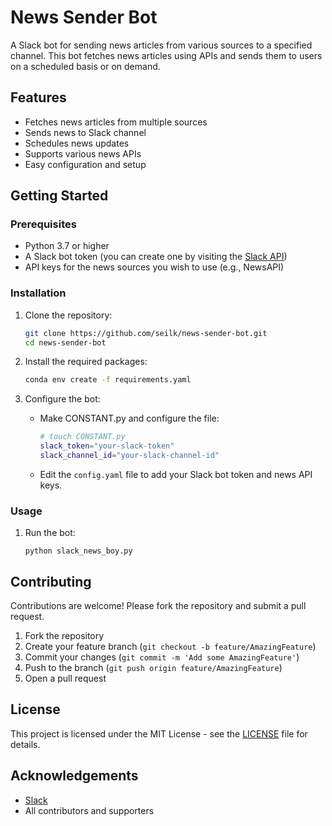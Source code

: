 # News Sender Bot

A Slack bot for sending news articles from various sources to a specified channel. This bot fetches news articles using APIs and sends them to users on a scheduled basis or on demand.

## Features

- Fetches news articles from multiple sources
- Sends news to Slack channel
- Schedules news updates
- Supports various news APIs
- Easy configuration and setup

## Getting Started

### Prerequisites

- Python 3.7 or higher
- A Slack bot token (you can create one by visiting the [Slack API](https://api.slack.com/))
- API keys for the news sources you wish to use (e.g., NewsAPI)

### Installation

1. Clone the repository:

   ```sh
   git clone https://github.com/seilk/news-sender-bot.git
   cd news-sender-bot
   ```
2. Install the required packages:

   ```sh
   conda env create -f requirements.yaml
   ```
3. Configure the bot:

   - Make CONSTANT.py and configure the file:

     ```sh
     # touch CONSTANT.py
     slack_token="your-slack-token"
     slack_channel_id="your-slack-channel-id"
     ```
   - Edit the `config.yaml` file to add your Slack bot token and news API keys.

### Usage

1. Run the bot:
   ```
   python slack_news_boy.py
   ```


## Contributing

Contributions are welcome! Please fork the repository and submit a pull request.

1. Fork the repository
2. Create your feature branch (`git checkout -b feature/AmazingFeature`)
3. Commit your changes (`git commit -m 'Add some AmazingFeature'`)
4. Push to the branch (`git push origin feature/AmazingFeature`)
5. Open a pull request

## License

This project is licensed under the MIT License - see the [LICENSE]() file for details.

## Acknowledgements

* [Slack](https://slack.com/)
* All contributors and supporters
